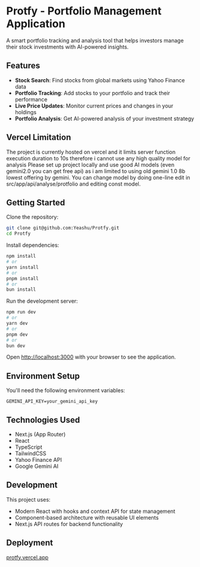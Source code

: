 # Protfy - Portfolio Management Application

A smart portfolio tracking and analysis tool that helps investors manage their stock investments with AI-powered insights.

## Features

- **Stock Search**: Find stocks from global markets using Yahoo Finance data
- **Portfolio Tracking**: Add stocks to your portfolio and track their performance
- **Live Price Updates**: Monitor current prices and changes in your holdings
- **Portfolio Analysis**: Get AI-powered analysis of your investment strategy

## Vercel Limitation
The project is currently hosted on vercel and it limits server function execution duration to 10s therefore i cannot use any high quality model for analysis
Please set up project locally and use good AI models (even gemini2.0 you can get free api) as i am limited to using old gemini 1.0 8b lowest offering by gemini.
You can change model by doing one-line edit in src/app/api/analyse/protfolio and editing const model. 

## Getting Started

Clone the repository:

```bash
git clone git@github.com:Yeashu/Protfy.git
cd Protfy
```

Install dependencies:

```bash
npm install
# or
yarn install
# or
pnpm install
# or
bun install
```

Run the development server:

```bash
npm run dev
# or
yarn dev
# or
pnpm dev
# or
bun dev
```

Open [http://localhost:3000](http://localhost:3000) with your browser to see the application.

## Environment Setup

You'll need the following environment variables:

```
GEMINI_API_KEY=your_gemini_api_key
```

## Technologies Used

- Next.js (App Router)
- React
- TypeScript
- TailwindCSS
- Yahoo Finance API
- Google Gemini AI

## Development

This project uses:
- Modern React with hooks and context API for state management
- Component-based architecture with reusable UI elements
- Next.js API routes for backend functionality

## Deployment
[protfy.vercel.app](https://protfy.vercel.app/)
